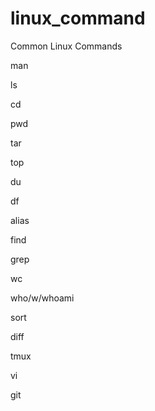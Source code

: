 # linux_command
Common Linux Commands

man

ls

cd

pwd

tar

top

du

df

alias

find

grep

wc

who/w/whoami

sort

diff

tmux

vi

git
